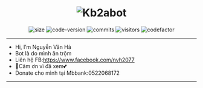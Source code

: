 <h1 align="center">
	<img src="https://i.imgur.com/nwkPWAT.png" alt="Kb2abot" />
</h1>
<div align="center">
	<img alt="size" src="https://img.shields.io/github/repo-size/kb2abot/kb2abot.svg?style=flat-square&label=size" />
	<img alt="code-version" src="https://img.shields.io/badge/dynamic/json?color=red&label=code%20version&prefix=v&query=%24.version&url=https://raw.githubusercontent.com/kb2abot/kb2abot/main/package.json&style=flat-square" />
	<img alt="commits" src="https://img.shields.io/github/commit-activity/m/kb2abot/kb2abot.svg?label=commit&style=flat-square" />
	<img alt="visitors" src="https://visitor-badge.laobi.icu/badge?page_id=kb2ateam.kb2abot" />
	<img alt="codefactor" src="https://www.codefactor.io/repository/github/kb2ateam/kb2abot/badge" />
</div>

______________________________________________
- Hi, I’m Nguyễn Văn Hà
- Bot là do mình ăn trộm
- Liên hệ FB:https://www.facebook.com/nvh2077
- 💞️Cảm ơn vì đã xem💕
- Donate cho mình tại Mbbank:0522068172

______________________________________________
